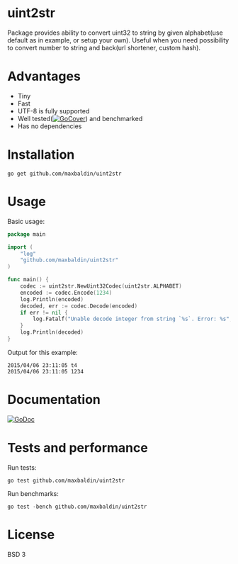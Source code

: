 # uint2str

Package provides ability to convert uint32 to string by given alphabet(use default as in example, or setup your own).
Useful when you need possibility to convert number to string and back(url shortener, custom hash).

# Advantages

* Tiny
* Fast
* UTF-8 is fully supported
* Well tested([![GoCover](http://gocover.io/_badge/github.com/MaxBaldin/uint2str)](http://gocover.io/github.com/MaxBaldin/uint2str)) and benchmarked
* Has no dependencies

# Installation

```
go get github.com/maxbaldin/uint2str
```

# Usage

Basic usage:
```go
package main

import (
    "log"
    "github.com/maxbaldin/uint2str"
)

func main() {
    codec := uint2str.NewUint32Codec(uint2str.ALPHABET)
    encoded := codec.Encode(1234)
    log.Println(encoded)
    decoded, err := codec.Decode(encoded)
    if err != nil {
        log.Fatalf("Unable decode integer from string `%s`. Error: %s", encoded, err.Error())
    }
    log.Println(decoded)
}
```

Output for this example:

```
2015/04/06 23:11:05 t4
2015/04/06 23:11:05 1234
```

# Documentation

[![GoDoc](https://godoc.org/github.com/MaxBaldin/uint2str?status.svg)](https://godoc.org/github.com/MaxBaldin/uint2str)

# Tests and performance

Run tests:
```
go test github.com/maxbaldin/uint2str
```

Run benchmarks:
```
go test -bench github.com/maxbaldin/uint2str
```

# License

BSD 3
